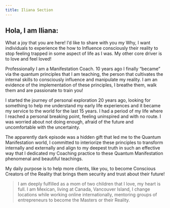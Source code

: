 ```yaml
---
title: Iliana Section
---
```

## Hola, I am IIiana:

What a joy that you are here! I’d like to share with you my Why, I want individuals to experience the how to Influence consciously their reality to stop feeling trapped in some aspect of life as I was. My other core driver is to love and feel loved!

Professionally I am a Manifestation Coach. 10 years ago I finally “became” via the quantum principles that I am teaching, the person that cultivates the internal skills to consciously influence and manipulate my reality. I am an evidence of the implementation of these principles, I breathe them, walk them and are passionate to train you!

I started the journey of personal exploration 20 years ago, looking for something to help me understand my early life experiences and it became my service to the world for the last 15 years.
I had a period of my life where I reached a personal breaking point, feeling uninspired and with no route. I was worried about not doing enough, afraid of the future and uncomfortable with the uncertainty.

The apparently dark episode was a hidden gift that led me to the Quantum Manifestation world, I committed to interiorize these principles to transform internally and externally and align to my deepest truth in such an effective way that I dedicated my Coaching practice to these Quantum Manifestation phenomenal and beautiful teachings.

My daily purpose is to help more clients, like you, to become Conscious Creators of the Reality that brings them security and trust about their future!

> I am deeply fulfilled as a mom of two children that I love, my heart is full. I am Mexican, living at Canada, Vancouver Island, I change locations while working online internationally, mentoring groups of entrepreneurs to become the Masters or their Reality.